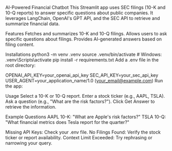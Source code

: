 AI-Powered Financial Chatbot
This Streamlit app uses SEC filings (10-K and 10-Q reports) to answer specific questions about public companies. It leverages LangChain, OpenAI's GPT API, and the SEC API to retrieve and summarize financial data.

Features
Fetches and summarizes 10-K and 10-Q filings.
Allows users to ask specific questions about filings.
Provides AI-generated answers based on filing content.

Installations
python3 -m venv .venv
source .venv/bin/activate  # Windows: .venv\Scripts\activate
pip install -r requirements.txt
Add a .env file in the root directory:

OPENAI_API_KEY=your_openai_api_key
SEC_API_KEY=your_sec_api_key
USER_AGENT=your_application_name/1.0 (your_email@example.com)
Run the app:

Usage
Select a 10-K or 10-Q report.
Enter a stock ticker (e.g., AAPL, TSLA).
Ask a question (e.g., "What are the risk factors?").
Click Get Answer to retrieve the information.

Example Questions
AAPL 10-K: "What are Apple's risk factors?"
TSLA 10-Q: "What financial metrics does Tesla report for the quarter?"

Missing API Keys: Check your .env file.
No Filings Found: Verify the stock ticker or report availability.
Context Limit Exceeded: Try rephrasing or narrowing your query.
